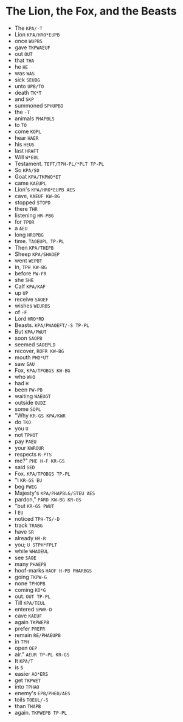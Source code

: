 # The Lion, the Fox, and the Beasts

* The `KPA/-T`
* Lion `KPA/HRO*EUPB`
* once `WUPBS`
* gave `TKPWAEUF`
* out `OUT`
* that `THA`
* he `HE`
* was `WAS`
* sick `SEUBG`
* unto `UPB/TO`
* death `TK*T`
* and `SKP`
* summoned `SPHUPBD`
* the `-T`
* animals `PHAPBLS`
* to `TO`
* come `KOPL`
* hear `HAER`
* his `HEUS`
* last `HRAFT`
* Will `W*EUL`
* Testament. `TEFT/TPH-PL/*PLT TP-PL`
* So `KPA/SO`
* Goat `KPA/TKPWO*ET`
* came `KAEUPL`
* Lion's `KPA/HRO*EUPB AES`
* cave, `KAEUF KW-BG`
* stopped `STOPD`
* there `THR`
* listening `HR-PBG`
* for `TPOR`
* a `AEU`
* long `HROPBG`
* time. `TAOEUPL TP-PL`
* Then `KPA/THEPB`
* Sheep `KPA/SHAOEP`
* went `WEPBT`
* in, `TPH KW-BG`
* before `PW-FR`
* she `SHE`
* Calf `KPA/KAF`
* up `UP`
* receive `SAOEF`
* wishes `WEURBS`
* of `-F`
* Lord `HRO*RD`
* Beasts. `KPA/PWAOEFT/-S TP-PL`
* But `KPA/PWUT`
* soon `SAOPB`
* seemed `SAOEPLD`
* recover, `ROFR KW-BG`
* mouth `PHO*UT`
* saw `SAU`
* Fox, `KPA/TPOBGS KW-BG`
* who `WHO`
* had `H`
* been `PW-PB`
* waiting `WAEUGT`
* outside `OUDZ`
* some `SOPL`
* "Why `KR-GS KPA/KWR`
* do `TKO`
* you `U`
* not `TPHOT`
* pay `PAEU`
* your `KWROUR`
* respects `R-PTS`
* me?" `PHE H-F KR-GS`
* said `SED`
* Fox. `KPA/TPOBGS TP-PL`
* "I `KR-GS EU`
* beg `PWEG`
* Majesty's `KPA/PHAPBLG/STEU AES`
* pardon," `PARD KW-BG KR-GS`
* "but `KR-GS PWUT`
* I `EU`
* noticed `TPH-TS/-D`
* track `TRABG`
* have `SR`
* already `HR-R`
* you; `U STPH*FPLT`
* while `WHAOEUL`
* see `SAOE`
* many `PHAEPB`
* hoof-marks `HAOF H-PB PHARBGS`
* going `TKPW-G`
* none `TPHOPB`
* coming `KO*G`
* out. `OUT TP-PL`
* Till `KPA/TEUL`
* entered `SPWR-D`
* cave `KAEUF`
* again `TKPWEPB`
* prefer `PREFR`
* remain `RE/PHAEUPB`
* in `TPH`
* open `OEP`
* air." `AEUR TP-PL KR-GS`
* It `KPA/T`
* is `S`
* easier `AO*ERS`
* get `TKPWET`
* into `TPHAO`
* enemy's `EPB/PHEU/AES`
* toils `TOEUL/-S`
* than `THAPB`
* again. `TKPWEPB TP-PL`
